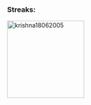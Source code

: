 <h3 align="left">Streaks:</h3>
<p><img align="center" height="180em" src="https://github-readme-streak-stats.herokuapp.com/?user=Arasanarul&theme=" alt="krishna18062005" /></p>


